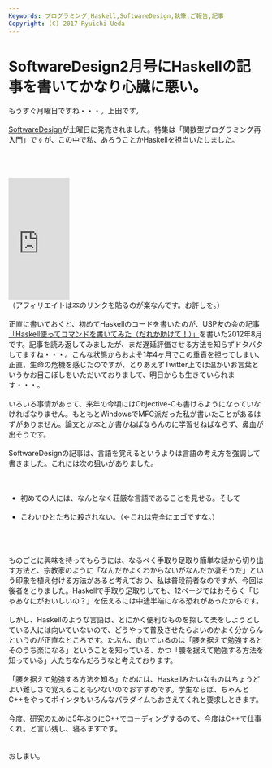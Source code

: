 ```yaml
---
Keywords: プログラミング,Haskell,SoftwareDesign,執筆,ご報告,記事
Copyright: (C) 2017 Ryuichi Ueda
---
```


# SoftwareDesign2月号にHaskellの記事を書いてかなり心臓に悪い。
もうすぐ月曜日ですね・・・。上田です。<br />
<br />
<a href="http://gihyo.jp/magazine/SD/archive/2014/201402" target="_blank">SoftwareDesign</a>が土曜日に発売されました。特集は「関数型プログラミング再入門」ですが、この中で私、あろうことかHaskellを担当いたしました。<br />
<br />
<!--more--><br />
<br />
<iframe src="http://rcm-fe.amazon-adsystem.com/e/cm?lt1=_blank&bc1=000000&IS2=1&bg1=FFFFFF&fc1=000000&lc1=0000FF&t=ryuichiueda-22&o=9&p=8&l=as4&m=amazon&f=ifr&ref=ss_til&asins=B00HI0SEDK" style="width:120px;height:240px;" scrolling="no" marginwidth="0" marginheight="0" frameborder="0"></iframe><br />
（アフィリエイトは本のリンクを貼るのが楽なんです。お許しを。）<br />
<br />
正直に書いておくと、初めてHaskellのコードを書いたのが、USP友の会の記事<a href="http://www.usptomo.com/?PAGE=20120814HASKELL" target="_blank">「Haskell使ってコマンドを書いてみた（だれか助けて！）」</a>を書いた2012年8月です。記事を読み返してみましたが、まだ遅延評価させる方法を知らずドタバタしてますね・・・。こんな状態からおよそ1年4ヶ月でこの重責を担ってしまい、正直、生命の危機を感じたのですが、とりあえずTwitter上では温かいお言葉というかお目こぼしをいただいておりまして、明日からも生きていられます・・・。<br />
<br />
いろいろ事情があって、来年の今頃にはObjective-Cも書けるようになっていなければなりません。もともとWindowsでMFC派だった私が書いたことがあるはずがありません。論文とか本とか書かねばならんのに学習せねばならず、鼻血が出そうです。<br />
<br />
SoftwareDesignの記事は、言語を覚えるというよりは言語の考え方を強調して書きました。これには次の狙いがありました。<br />
<br />
<ul><br />
	<li>初めての人には、なんとなく荘厳な言語であることを見せる。そして</li><br />
	<li>こわいひとたちに殺されない。（←これは完全にエゴですな。）</li><br />
</ul><br />
<br />
ものごとに興味を持ってもらうには、なるべく手取り足取り簡単な話から切り出す方法と、宗教家のように「なんだかよくわからないがなんだか凄そうだ」という印象を植え付ける方法があると考えており、私は普段前者なのですが、今回は後者をとりました。Haskellで手取り足取りしても、12ページではおそらく「じゃあなにがおいしいの？」を伝えるには中途半端になる恐れがあったからです。<br />
<br />
しかし、Haskellのような言語は、とにかく便利なものを探して楽をしようとしている人には向いていないので、どうやって普及させたらよいのかよく分からんというのが正直なところです。たぶん、向いているのは「腰を据えて勉強するとそのうち楽になる」ということを知っている、かつ「腰を据えて勉強する方法を知っている」人たちなんだろうなと考えております。<br />
<br />
「腰を据えて勉強する方法を知る」ためには、Haskellみたいなものはちょうどよい難しさで覚えることも少ないのでおすすめです。学生ならば、ちゃんとC++をやってポインタもいろんなパラダイムもおさえてくれと要求しときます。<br />
<br />
今度、研究のために5年ぶりにC++でコーディングするので、今度はC++で仕事くれ。と言い残し、寝るますです。<br />
<br />
<br />
おしまい。
